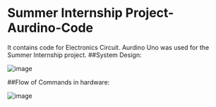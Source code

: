 # Summer Internship Project- Aurdino-Code 
It contains code for Electronics Circuit.
Aurdino Uno was used for the Summer Internship project. 
##System Design: 


![image](https://user-images.githubusercontent.com/86071680/196764780-bccef065-1ec4-4901-b827-49fda9ce7296.png)


##Flow of Commands in hardware: 

![image](https://user-images.githubusercontent.com/86071680/196765979-c300b079-0110-4f48-88d6-ec2e42932963.png)


